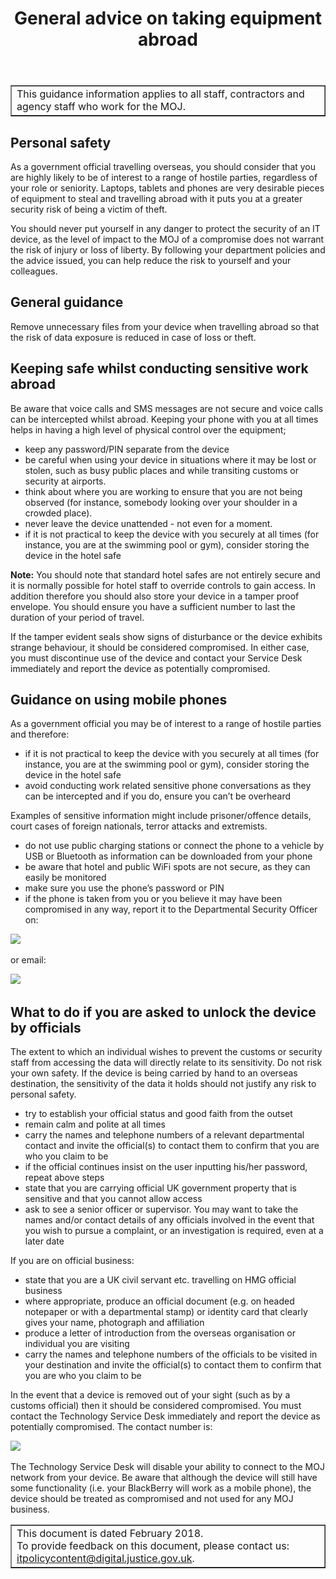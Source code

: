 ﻿---
title: General advice on taking equipment abroad
---

<table border='1'>
<tr>
<td>This guidance information applies to all staff, contractors and agency staff who work for the MOJ.</td>
</tr>
</table>

## Personal safety

As a government official travelling overseas, you should consider that you are highly likely to be of interest to a range of hostile parties, regardless of your role or seniority. Laptops, tablets and phones are very desirable pieces of equipment to steal and travelling abroad with it puts you at a greater security risk of being a victim of theft. 

You should never put yourself in any danger to protect the security of an IT device, as the level of impact to the MOJ of a compromise does not warrant the risk of injury or loss of liberty. By following your department policies and the advice issued, you can help reduce the risk to yourself and your colleagues.

## General guidance

Remove unnecessary files from your device when travelling abroad so that the risk of data exposure is reduced in case of loss or theft.
   
## Keeping safe whilst conducting sensitive work abroad

Be aware that voice calls and SMS messages are not secure and voice calls can be intercepted whilst abroad. Keeping your phone with you at all times helps in having a high level of physical control over the equipment;
 
* keep any password/PIN separate from the device
* be careful when using your device in situations where it may be lost or stolen, such as busy public places and while transiting customs or security at airports.
* think about where you are working to ensure that you are not being observed (for instance, somebody looking over your shoulder in a crowded place).
* never leave the device unattended - not even for a moment. 
* if it is not practical to keep the device with you securely at all times (for instance, you are at the swimming pool or gym), consider storing the device in the hotel safe

**Note:** You should note that standard hotel safes are not entirely secure and it is normally possible for hotel staff to override controls to gain access. In addition therefore you should also store your device in a tamper proof envelope. You should ensure you have a sufficient number to last the duration of your period of travel.
 
If the tamper evident seals show signs of disturbance or the device exhibits strange behaviour, it should be considered compromised. In either case, you must discontinue use of the device and contact your Service Desk immediately and report the device as potentially compromised.

## Guidance on using mobile phones

As a government official you may be of interest to a range of hostile parties and therefore:

* if it is not practical to keep the device with you securely at all times (for instance, you are at the swimming pool or gym), consider storing the device in the hotel safe
* avoid conducting work related sensitive phone conversations as they can be intercepted and if you do, ensure you can’t be overheard

Examples of sensitive information might include prisoner/offence details, court cases of foreign nationals, terror attacks and extremists.

* do not use public charging stations or connect the phone to a vehicle by USB or Bluetooth as information can be downloaded from your phone
* be aware that hotel and public WiFi spots are not secure, as they can easily be monitored
* make sure you use the phone’s password or PIN
* if the phone is taken from you or you believe it may have been compromised in any way, report it to the Departmental Security Officer on: 

![](https://s3-eu-west-2.amazonaws.com/intranet-prod-storage-1dvcquh7kophi/uploads/2018/03/ded132e3a381831f3412183f7248a28c.gif) &nbsp;

or email:

![](https://s3-eu-west-2.amazonaws.com/intranet-prod-storage-1dvcquh7kophi/uploads/2018/03/72a280ce0eaf9da4fc62e6678c9fd2a-1.gif) &nbsp;

## What to do if you are asked to unlock the device by officials

The extent to which an individual wishes to prevent the customs or security staff from accessing the data will directly relate to its sensitivity. Do not risk your own safety. If the device is being carried by hand to an overseas destination, the sensitivity of the data it holds should not justify any risk to personal safety.

* try to establish your official status and good faith from the outset
* remain calm and polite at all times
* carry the names and telephone numbers of a relevant departmental contact and invite the official(s) to contact them to confirm that you are who you claim to be
* if the official continues insist on the user inputting his/her password, repeat above steps
* state that you are carrying official UK government property that is sensitive and that you cannot allow access
* ask to see a senior officer or supervisor. You may want to take the names and/or contact details of any officials involved in the event that you wish to pursue a complaint, or an investigation is required, even at a later date
 
If you are on official business:

* state that you are a UK civil servant etc. travelling on HMG official business
* where appropriate, produce an official document (e.g. on headed notepaper or with a departmental stamp) or identity card that clearly gives your name, photograph and  affiliation
* produce a letter of introduction from the overseas organisation or individual you are visiting
* carry the names and telephone numbers of the officials to be visited in your destination and invite the official(s) to contact them to confirm that you are who you claim to be
 
In the event that a device is removed out of your sight (such as by a customs official) then it should be considered compromised. You must contact the Technology Service Desk immediately and report the device as potentially compromised. The contact number is:

![](https://s3-eu-west-2.amazonaws.com/intranet-prod-storage-1dvcquh7kophi/uploads/2018/03/c00ec596041772ebc897f46a4b5b4665.gif) &nbsp;
 
The Technology Service Desk will disable your ability to connect to the MOJ network from your device. Be aware that although the device will still have some functionality (i.e. your BlackBerry will work as a mobile phone), the device should be treated as compromised and not used for any MOJ business.


<table border='1'>
<tr>
<td>This document is dated February 2018.<br/>
To provide feedback on this document, please contact us: <a href="mailto:itpolicycontent@digital.justice.gov.uk?subject=taking-it-equipment-abroad-guidance">itpolicycontent@digital.justice.gov.uk</a>.</td>
</tr>
</table>